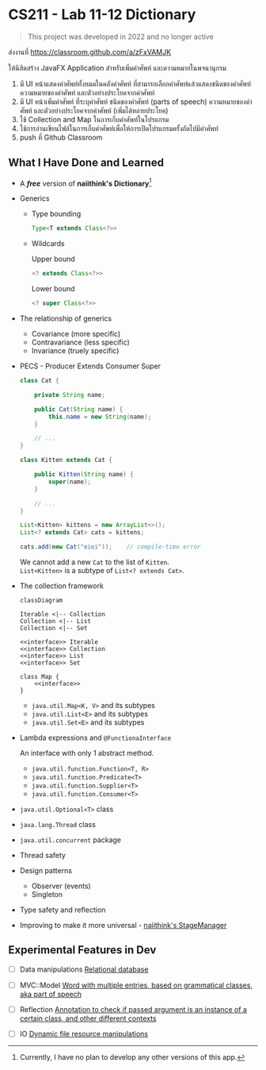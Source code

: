 # CS211 - Lab 11-12 Dictionary

> This project was developed in 2022 and no longer active

ส่งงานที่ https://classroom.github.com/a/zFxVAMJK

ให้นิสิตสร้าง JavaFX Application สำหรับเพิ่มคำศัพท์ และความหมายในพจนานุกรม

1. มี UI หน้าแสดงคำศัพท์ทั้งหมดในคลังคำศัพท์ ที่สามารถเลือกคำศัพท์แล้วแสดงชนิดของคำศัพท์ ความหมายของคำศัพท์ และตัวอย่างประโยคจากคำศัพท์
1. มี UI หน้าเพิ่มคำศัพท์ ที่ระบุคำศัพท์ ชนิดของคำศัพท์ (parts of speech) ความหมายของคำศัพท์ และตัวอย่างประโยคจากคำศัพท์ (เพิ่มได้หลายประโยค)
1. ใช้ Collection and Map ในการเก็บคำศัพท์ในโปรแกรม
1. ใช้การอ่านเขียนไฟล์ในการเก็บคำศัพท์เพื่อให้การเปิดโปรแกรมครั้งถัดไปมีคำศัพท์
1. push ที่ Github Classroom

## What I Have Done and Learned

- A ___free___ version of __naiithink's Dictionary__[^1]
- Generics
    - Type bounding

        ```java
        Type<T extends Class<?>>
        ```
    - Wildcards

        Upper bound

        ```java
        <? extends Class<?>>
        ```
        Lower bound

        ```java
        <? super Class<?>>
        ```
- The relationship of generics

    - Covariance (more specific)
    - Contravariance (less specific)
    - Invariance (truely specific)
- PECS - Producer Extends Consumer Super

    ```java
    class Cat {

        private String name;

        public Cat(String name) {
            this.name = new String(name);
        }

        // ...
    }

    class Kitten extends Cat {

        public Kitten(String name) {
            super(name);
        }

        // ...
    }

    List<Kitten> kittens = new ArrayList<>();
    List<? extends Cat> cats = kittens;

    cats.add(new Cat("eiei"));    // compile-time error
    ```

    We cannot add a new `Cat` to the list of `Kitten`.  
    `List<Kitten>` is a subtype of `List<? extends Cat>`.
- The collection framework

    ```mermaid
    classDiagram

    Iterable <|-- Collection
    Collection <|-- List
    Collection <|-- Set

    <<interface>> Iterable
    <<interface>> Collection
    <<interface>> List
    <<interface>> Set

    class Map {
        <<interface>>
    }
    ```

    - `java.util.Map<K, V>` and its subtypes
    - `java.util.List<E>` and its subtypes
    - `java.util.Set<E>` and its subtypes
- Lambda expressions and `@FunctionaInterface`

    An interface with only 1 abstract method.

    - `java.util.function.Function<T, R>`
    - `java.util.function.Predicate<T>`
    - `java.util.function.Supplier<T>`
    - `java.util.function.Consumer<T>`
- `java.util.Optional<T>` class
- `java.lang.Thread` class
- `java.util.concurrent` package
- Thread safety
- Design patterns
    - Observer (events)
    - Singleton
- Type safety and reflection
- Improving to make it more universal - [naiithink's StageManager](src/main/java/com/github/naiithink/app/services/StageManager.java)

## Experimental Features in Dev

- [ ] Data manipulations [Relational database](src/main/java/com/github/naiithink/app/experimental/services/Database.java)
- [ ] MVC::Model [Word with multiple entries, based on grammatical classes, aka part of speech](src/main/java/com/github/naiithink/app/experimental/models/Word.java)
- [ ] Reflection [Annotation to check if passed argument is an instance of a certain class, and other different contexts](src/main/java/com/github/naiithink/app/experimental/controllers/MainAppObject.java)
- [ ] IO [Dynamic file resource manipulations](src/main/java/com/github/naiithink/app/experimental/helpers/FileResource.java)


[^1]: Currently, I have no plan to develop any other versions of this app.
